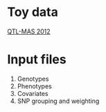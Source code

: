 # Toy data
[QTL-MAS 2012](https://figshare.com/articles/QTL-MAS-2012/12336866)

# Input files
1. Genotypes
2. Phenotypes
3. Covariates
4. SNP grouping and weighting

